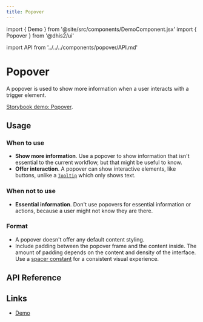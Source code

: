 ```yaml
---
title: Popover
---
```


import { Demo } from '@site/src/components/DemoComponent.jsx'
import { Popover } from '@dhis2/ui'

import API from '../../../components/popover/API.md'

# Popover

A popover is used to show more information when a user interacts with a trigger element.

<Demo>
    <p><a href="https://ui.dhis2.nu/demo/?path=/story/data-display-popover--default" target="_blank">Storybook demo: Popover</a>.</p> 
</Demo>

## Usage

### When to use

-   **Show more information**. Use a popover to show information that isn't essential to the current workflow, but that might be useful to know.
-   **Offer interaction**. A popover can show interactive elements, like buttons, unlike a [`Tooltip`](tooltip.md) which only shows text.

### When not to use

-   **Essential information**. Don't use popovers for essential information or actions, because a user might not know they are there.

### Format

-   A popover doesn't offer any default content styling.
-   Include padding between the popover frame and the content inside. The amount of padding depends on the content and density of the interface. Use a [spacer constant](../utilities/constants.md) for a consistent visual experience.

## API Reference

<API />

## Links

-   [Demo](https://ui.dhis2.nu/demo/?path=/story/data-display-popover--default)
